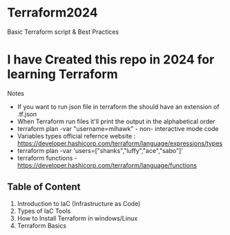 # Terraform2024
Basic Terraform script &amp; Best Practices

# I have Created this repo in 2024 for learning Terraform

Notes
* If you want to run json file in terraform the  should have an extension of .tf.json
* When Terraform run files it'll print the output in the alphabetical order
* terraform plan -var "username=mihawk" - non- interactive mode code
* Variables types official refernce website : https://developer.hashicorp.com/terraform/language/expressions/types
* terraform plan -var 'users=["shanks","luffy","ace","sabo"]'
* terraform functions -https://developer.hashicorp.com/terraform/language/functions

## Table of Content

1. Introduction to IaC (Infrastructure as Code)
2. Types of IaC Tools
3. How to Install Terraform in windows/Linux 
4. Terraform Basics
 